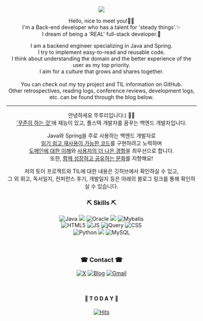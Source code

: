 <div align="center"><img src="https://capsule-render.vercel.app/api?type=waving&color=auto&height=200&section=header&text=ddururiiiiiii&fontSize=40" />

Hello, nice to meet you!🙂👋<br>
I'm a Back-end developer who has a talent for 'steady things'.✨<br>
I dream of being a 'REAL' full-stack developer.🚩

 I am a backend engineer specializing in Java and Spring.<br>
 I try to implement easy-to-read and reusable code.<br>
 I think about understanding the domain and the better experience of the user as my top priority.<br>
 I aim for a culture that grows and shares together.<br>
<br>
You can check out my toy project and TIL information on GitHub. <br>
Other retrospectives, reading logs, conference reviews, development logs, etc. can be found through the blog below.

<hr>

안녕하세요 뚜루리입니다:) 🙂👋<br>
<U>'꾸준히 하는 것'</U>에 재능이 있고, 풀스택 개발자를 꿈꾸는 백엔드 개발자입니다.<br>

Java와 Spring을 주로 사용하는 백엔드 개발자로<br>
<u>읽기 쉽고 재사용이 가능한 코드</u>를 구현하려고 노력하며<br>
<u>도메인에 대한 이해</u>와 <u>사용자의 더 나은 경험</u>을 최우선으로 합니다.<br>
또한, <u>함께 성장하고 공유하는 문화</u>를 지향해요!

저의 토이 프로젝트와 TIL에 대한 내용은 깃허브에서 확인하실 수 있고, <br>
그 외 회고, 독서일지, 컨퍼런스 후기, 개발일지 등은 아래의 블로그 링크를  통해 확인하실 수 있습니다. <br>

<b><h3>⛏ Skills ⛏</h3></b>

![Java](https://img.shields.io/badge/Java-ED8B00?style=for-the-badge&logo=openjdk&logoColor=white)
<img src="https://img.shields.io/badge/springboot-6DB33F?style=for-the-badge&logo=springboot&logoColor=white">
![Oracle](https://img.shields.io/badge/Oracle-F80000?style=for-the-badge&logo=oracle&logoColor=black)
<img src="https://img.shields.io/badge/Thymeleaf-005F0F?style=for-the-badge&logo=Thymeleaf&logoColor=white">
![Mybatis](https://img.shields.io/badge/Mybatis-1DA1F2?style=for-the-badge&logo=Mybatis&logoColor=black)
<br>
![HTML5](https://img.shields.io/badge/HTML-239120?style=for-the-badge&logo=html5&logoColor=white)
![JS](https://img.shields.io/badge/JavaScript-F7DF1E?style=for-the-badge&logo=JavaScript&logoColor=white)
![jQuery](https://img.shields.io/badge/jQuery-0769AD?style=for-the-badge&logo=jquery&logoColor=white)
![CSS](https://img.shields.io/badge/CSS-239120?&style=for-the-badge&logo=css3&logoColor=white)
<br>
![Python](https://img.shields.io/badge/Python-3776AB?style=for-the-badge&logo=python&logoColor=white)
<img src="https://img.shields.io/badge/JPA-6DB33F?style=for-the-badge&logo=JPA&logoColor=white">
![MySQL](https://img.shields.io/badge/MySQL-00000F?style=for-the-badge&logo=mysql&logoColor=white)
<br>






<br>
  
<b><h3>☎ Contact ☎</h3></b>


[![X](https://img.shields.io/badge/X-%23000000.svg?style=for-the-badge&logo=X&logoColor=white)](https://twitter.com/ddururiiiiiii)
[![Blog](https://img.shields.io/badge/Blog-FF5722?style=for-the-badge&logo=blogger&logoColor=white)](https://ddururiiiiiii.tistory.com/)
[![Gmail](https://img.shields.io/badge/Gmail-D14836?style=for-the-badge&logo=gmail&logoColor=white)](mailto:workingsg913@gmail.com)



<br>

<b><h4>📌 T O D A Y 📌</h4></b>

[![Hits](https://hits.seeyoufarm.com/api/count/incr/badge.svg?url=https%3A%2F%2Fgithub.com%2Fddururiiiiiii&count_bg=%2379C83D&title_bg=%23555555&icon=&icon_color=%23E7E7E7&title=hits&edge_flat=false)](https://hits.seeyoufarm.com)
</div>




